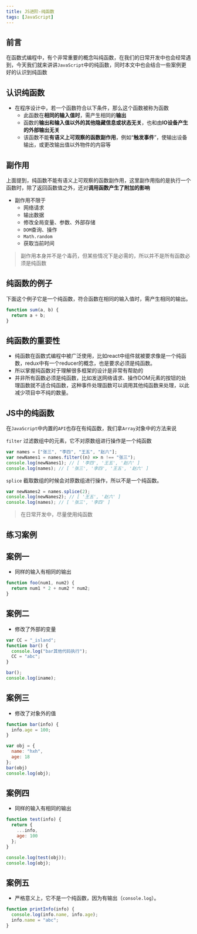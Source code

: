 ```yaml
---
title: JS进阶-纯函数
tags: [JavaScript]
---
```



## 前言

在函数式编程中，有个非常重要的概念叫纯函数，在我们的日常开发中也会经常遇到，今天我们就来讲讲`JavaScript`中的纯函数，同时本文中也会结合一些案例更好的认识到纯函数

## 认识纯函数

- 在程序设计中，若一个函数符合以下条件，那么这个函数被称为函数
  - 此函数在**相同的输入值时**，需产生相同的**输出**
  - 函数的**输出和输入值以外的其他隐藏信息或状态无关**，也和由**IO设备产生的外部输出无关**
  - 该函数不能**有语义上可观察的函数副作用**，例如“**触发事件**”，使输出设备输出，或更改输出值以外物件的内容等

## 副作用

上面提到，纯函数不能有语义上可观察的函数副作用，这里副作用指的是执行一个函数时，除了返回函数值之外，还对**调用函数产生了附加的影响**

- 副作用不限于
  - 网络请求
  - 输出数据
  - 修改全局变量、参数、外部存储
  - `DOM`查询、操作
  - `Math.random`
  - 获取当前时间

> 副作用本身并不是个毒药，但某些情况下是必需的，所以并不是所有函数必须是纯函数

## 纯函数的例子

下面这个例子它是一个纯函数，符合函数在相同的输入值时，需产生相同的输出。

```JavaScript
function sum(a, b) {
  return a + b;
}
```

## 纯函数的重要性

- 纯函数在函数式编程中被广泛使用，比如react中组件就被要求像是一个纯函数，redux中有一个reducer的概念，也是要求必须是纯函数。
- 所以掌握纯函数对于理解很多框架的设计是非常有帮助的
- 并非所有函数必须是纯函数，比如发送网络请求、操作DOM元素的按钮的处理函数就不适合纯函数，这种事件处理函数可以调用其他纯函数来处理，以此减少项目中不纯的数量。

## JS中的纯函数

在`JavaScript`中内置的`API`也存在有纯函数，我们拿`Array`对象中的方法来说

`filter` 过滤数组中的元素，它不对原数组进行操作是一个纯函数

```JavaScript
var names = ["张三", "李四", "王五", "赵六"];
var newNames1 = names.filter((n) => n !== "张三");
console.log(newNames1); // [ '李四', '王五', '赵六' ]
console.log(names); // [ '张三', '李四', '王五', '赵六' ]
```

`splice` 截取数组的时候会对原数组进行操作，所以不是一个纯函数。

```JavaScript
var newNames2 = names.splice(2);
console.log(newNames2); // [ '王五', '赵六' ]
console.log(names); // [ '张三', '李四' ]
```

> 在日常开发中，尽量使用纯函数

## 练习案例

## 案例一

- 同样的输入有相同的输出

```JavaScript
function foo(num1, num2) {
  return num1 * 2 + num2 * num2;
}
```

## 案例二

- 修改了外部的变量

```JavaScript
var CC = "_island";
function bar() {
  console.log("bar其他代码执行");
  CC = "abc";
}

bar();
console.log(iname);
```

## 案例三

- 修改了对象外的值

```JavaScript
function bar(info) {
  info.age = 100;
}

var obj = {
  name: "hxh",
  age: 18
};
bar(obj)
console.log(obj);
```

## 案例四

- 同样的输入有相同的输出

```JavaScript
function test(info) {
  return {
    ...info,
    age: 100
  };
}

console.log(test(obj));
console.log(obj);
```

## 案例五

- 严格意义上，它不是一个纯函数，因为有输出（`console.log`）。

```JavaScript
function printInfo(info) {
  console.log(info.name, info.age);
  info.name = "abc";
}
```

